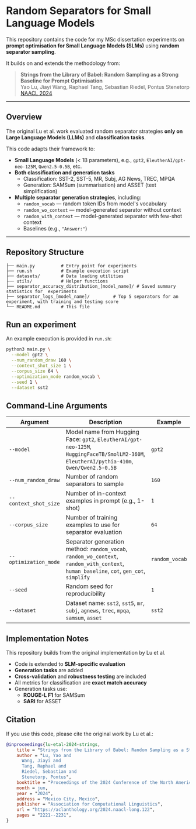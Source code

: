 
# Random Separators for Small Language Models

This repository contains the code for my MSc dissertation experiments on **prompt optimisation for Small Language Models (SLMs)** using **random separator sampling**.

It builds on and extends the methodology from:
> **Strings from the Library of Babel: Random Sampling as a Strong Baseline for Prompt Optimisation**  
> Yao Lu, Jiayi Wang, Raphael Tang, Sebastian Riedel, Pontus Stenetorp  
> [NAACL 2024](https://aclanthology.org/2024.naacl-long.122)

---

## Overview

The original Lu et al. work evaluated random separator strategies **only on Large Language Models (LLMs)** and **classification tasks**.

This code adapts their framework to:
- **Small Language Models** (< 1B parameters), e.g., `gpt2`, `EleutherAI/gpt-neo-125M`, `Qwen2.5-0.5B`, etc.
- **Both classification and generation tasks**  
  - Classification: SST-2, SST-5, MR, Subj, AG News, TREC, MPQA  
  - Generation: SAMSum (summarisation) and ASSET (text simplification)
- **Multiple separator generation strategies**, including:
  - `random_vocab` — random token IDs from model's vocabulary
  - `random_wo_context` — model-generated separator without context
  - `random_with_context` — model-generated separator with few-shot context
  - Baselines (e.g., `"Answer:"`)

---

## Repository Structure

```
├── main.py          # Entry point for experiments
├── run.sh           # Example execution script
├── datasets/        # Data loading utilities
├── utils/           # Helper functions
├── separator_accuracy_distribution_[model_name]/ # Saved summary statistics for  experiments
├── separator_logs_[model_name]/         # Top 5 separators for an experiment, with training and testing score
└── README.md        # This file
```

## Run an experiment

An example execution is provided in `run.sh`:

```bash
python3 main.py \
  --model gpt2 \
  --num_random_draw 160 \
  --context_shot_size 1 \
  --corpus_size 64 \
  --optimization_mode random_vocab \
  --seed 1 \
  --dataset sst2
```

## Command-Line Arguments

| Argument | Description | Example |
|----------|-------------|---------|
| `--model` | Model name from Hugging Face: `gpt2`, `EleutherAI/gpt-neo-125M`, `HuggingFaceTB/SmolLM2-360M`, `EleutherAI/pythia-410m`, `Qwen/Qwen2.5-0.5B` | `gpt2` |
| `--num_random_draw` | Number of random separators to sample | `160` |
| `--context_shot_size` | Number of in-context examples in prompt (e.g., 1-shot) | `1` |
| `--corpus_size` | Number of training examples to use for separator evaluation | `64` |
| `--optimization_mode` | Separator generation method: `random_vocab`, `random_wo_context`, `random_with_context`, `human_baseline`, `cot`, `gen_cot`, `simplify` | `random_vocab` |
| `--seed` | Random seed for reproducibility | `1` |
| `--dataset` | Dataset name: `sst2`, `sst5`, `mr`, `subj`, `agnews`, `trec`, `mpqa`, `samsum`, `asset` | `sst2` |

## Implementation Notes

This repository builds from the original implementation by Lu et al.

* Code is extended to **SLM-specific evaluation**
* **Generation tasks** are added
* **Cross-validation** and **robustness testing** are included
* All metrics for classification are **exact match accuracy**
* Generation tasks use:
   * **ROUGE-L F1** for SAMSum
   * **SARI** for ASSET

## Citation

If you use this code, please cite the original work by Lu et al.:

```bibtex
@inproceedings{lu-etal-2024-strings,
    title = "Strings from the Library of Babel: Random Sampling as a Strong Baseline for Prompt Optimisation",
    author = "Lu, Yao and
      Wang, Jiayi and
      Tang, Raphael and
      Riedel, Sebastian and
      Stenetorp, Pontus",
    booktitle = "Proceedings of the 2024 Conference of the North American Chapter of the Association for Computational Linguistics: Human Language Technologies (Volume 1: Long Papers)",
    month = jun,
    year = "2024",
    address = "Mexico City, Mexico",
    publisher = "Association for Computational Linguistics",
    url = "https://aclanthology.org/2024.naacl-long.122",
    pages = "2221--2231",
}
```